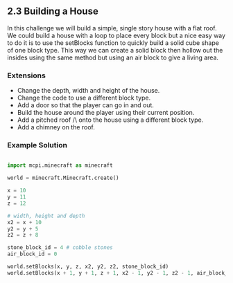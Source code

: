 ## 2.3 Building a House

In this challenge we will build a simple, single story house with a flat roof. We could
build a house with a loop to place every block but a nice easy way to do it is to use
the setBlocks function to quickly build a solid cube shape of one block type.
This way we can create a solid block then hollow out the insides using the same method
but using an air block to give a living area.


### Extensions

* Change the depth, width and height of the house.
* Change the code to use a different block type.
* Add a door so that the player can go in and out.
* Build the house around the player using their current position.
* Add a pitched roof /\ onto the house using a different block type.
* Add a chimney on the roof.


### Example Solution

```python

import mcpi.minecraft as minecraft

world = minecraft.Minecraft.create()

x = 10
y = 11
z = 12

# width, height and depth
x2 = x + 10
y2 = y + 5
z2 = z + 8

stone_block_id = 4 # cobble stones
air_block_id = 0

world.setBlocks(x, y, z, x2, y2, z2, stone_block_id)
world.setBlocks(x + 1, y + 1, z + 1, x2 - 1, y2 - 1, z2 - 1, air_block_id)

```
